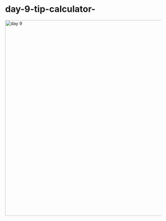 # day-9-tip-calculator-

<img width="1041" height="633" alt="day 9" src="https://github.com/user-attachments/assets/617de241-bdd3-46b9-904c-e09c59d6883b" />
